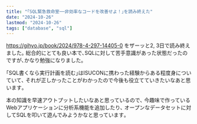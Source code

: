 ```yaml
---
title: "｢SQL緊急救命室──非効率なコードを改善せよ！｣を読み終えた"
date: "2024-10-26"
lastmod: "2024-10-26"
tags: ["database", "sql"]
---
```


<https://gihyo.jp/book/2024/978-4-297-14405-0> をザーッと2, 3日で読み終えました｡
総合的にとても良い本で､SQLに対して苦手意識があった状態だったのですが､かなり勉強になりました｡

｢SQL書くなら実行計画を読む｣はISUCONに携わった経験からある程度身についていて､
それが正しかったことがわかったので今後も役立てていきたいなあと思います｡

本の知識を早速アウトプットしたいなあと思っているので､
今趣味で作っているWebアプリケーションに分析系機能を追加したり､
オープンなデータセットに対してSQLを叩いて遊んでみようかなと思っています｡

